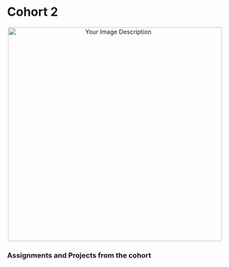 # Cohort 2

<p align="center">
  <img width="500" src="https://gifdb.com/images/high/coding-animated-laptop-flow-stream-ja04010rm5o68zfk.gif" alt="Your Image Description">
</p>


<h3> Assignments and Projects from the cohort </h3>
